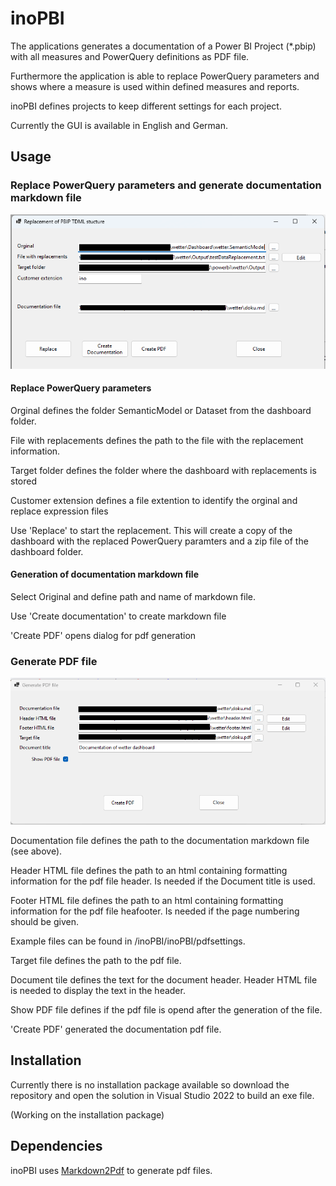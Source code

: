 # inoPBI

The applications generates a documentation of a Power BI Project (*.pbip) with all measures and PowerQuery definitions as PDF file.

Furthermore the application is able to replace PowerQuery parameters and shows where a measure is used within defined measures and reports.

inoPBI defines projects to keep different settings for each project.

Currently the GUI is available in English and German.

## Usage

### Replace PowerQuery parameters and generate documentation markdown file

![Screenshot Replace TDML](/sources_documentation/replace_tmdl.png)

#### Replace PowerQuery parameters

Orginal defines the folder SemanticModel or Dataset from the dashboard folder.

File with replacements defines the path to the file with the replacement information.

Target folder defines the folder where the dashboard with replacements is stored

Customer extension defines a file extention to identify the orginal and replace expression files

Use 'Replace' to start the replacement. This will create a copy of the dashboard with the replaced PowerQuery paramters and a zip file of the dashboard folder.


#### Generation of documentation markdown file

Select Original and define path and name of markdown file. 

Use 'Create documentation' to create markdown file

'Create PDF' opens dialog for pdf generation

### Generate PDF file

![Screenshot Create pdf file](/sources_documentation/create_pdf.png)

Documentation file defines the path to the documentation markdown file (see above).

Header HTML file defines the path to an html containing formatting information for the pdf file header. Is needed if the Document title is used.

Footer HTML file defines the path to an html containing formatting information for the pdf file heafooter. Is needed if the page numbering should be given.

Example files can be found in /inoPBI/inoPBI/pdfsettings.

Target file defines the path to the pdf file.

Document tile defines the text for the document header. Header HTML file is needed to display the text in the header.

Show PDF file defines if the pdf file is opend after the generation of the file.

'Create PDF' generated the documentation pdf file.

## Installation

Currently there is no installation package available so download the repository and open the solution in Visual Studio 2022 to build an exe file.

(Working on the installation package)


## Dependencies

inoPBI uses [Markdown2Pdf](https://github.com/Flayms/Markdown2Pdf) to generate pdf files.